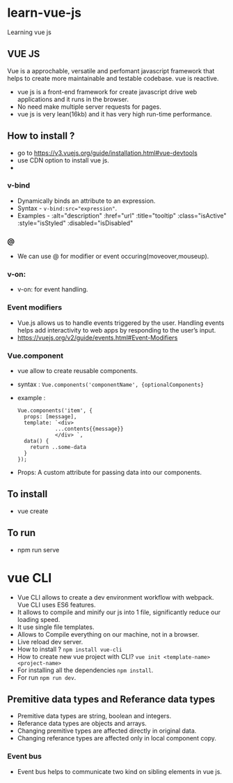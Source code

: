 # learn-vue-js

Learning vue js

## VUE JS

Vue is a approchable, versatile and perfomant javascript framework that helps to create more maintainable and testable codebase. vue is reactive.

- vue js is a front-end framework for create javascript drive web applications and it runs in the browser.
- No need make multiple server requests for pages.
- vue js is very lean(16kb) and it has very high run-time performance.

## How to install ?

- go to https://v3.vuejs.org/guide/installation.html#vue-devtools
- use CDN option to install vue js.
-

### v-bind

- Dynamically binds an attribute to an expression.
- Syntax - `v-bind:src="expression"`.
- Examples -
  :alt="description"
  :href="url"
  :title="tooltip"
  :class="isActive"
  :style="isStyled"
  :disabled="isDisabled"

### @

- We can use @ for modifier or event occuring(moveover,mouseup).

### v-on:

- v-on: for event handling.

### Event modifiers

- Vue.js allows us to handle events triggered by the user. Handling events helps add interactivity to web apps by responding to the user’s input.
- https://vuejs.org/v2/guide/events.html#Event-Modifiers

### Vue.component

- vue allow to create reusable components.
- syntax : `Vue.components('componentName', {optionalComponents}`
- example :

  ```
  Vue.components('item', {
    props: [message],
    template: `<div>
              ...contents{{message}}
              </div> `,
    data() {
      return ..some-data
    }
  });
  ```

- Props: A custom attribute for passing data into our components.

## To install

- vue create <appName>

## To run

- npm run serve

# vue CLI

- Vue CLI allows to create a dev environment workflow with webpack. Vue CLI uses ES6 features.
- It allows to compile and minify our js into 1 file, significantly reduce our loading speed.
- It use single file templates.
- Allows to Compile everything on our machine, not in a browser.
- Live reload dev server.
- How to install ? `npm install vue-cli`
- How to create new vue project with CLI? `vue init <template-name> <project-name>`
- For installing all the dependencies `npm install`.
- For run `npm run dev`.

## Premitive data types and Referance data types

- Premitive data types are string, boolean and integers.
- Referance data types are objects and arrays.
- Changing premitive types are affected directly in original data.
- Changing referance types are affected only in local component copy.

### Event bus

- Event bus helps to communicate two kind on sibling elements in vue js.
